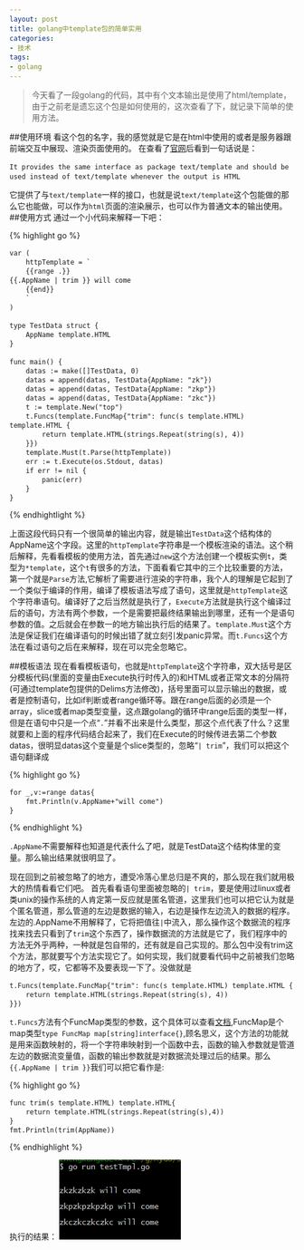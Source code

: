 ```yaml
---
layout: post
title: golang中template包的简单实用
categories:
- 技术
tags:
- golang 
---
```

>今天看了一段golang的代码，其中有个文本输出是使用了html/template，由于之前老是遗忘这个包是如何使用的，这次查看了下，就记录下简单的使用方法。

##使用环境
看这个包的名字，我的感觉就是它是在html中使用的或者是服务器跟前端交互中展现、渲染页面使用的。
在查看了[官网](http://golang.org/pkg/html/template/)后看到一句话说是：

`It provides the same interface as package text/template and should be used instead of text/template whenever the output is HTML`

它提供了与`text/template`一样的接口，也就是说`text/template`这个包能做的那么它也能做，可以作为`html`页面的渲染展示，也可以作为普通文本的输出使用。
##使用方式
通过一个小代码来解释一下吧：

{% highlight go %}
	
	var (
		httpTemplate = `
		{{range .}}
	{{.AppName | trim }} will come
		{{end}}
		`
	)
	
	type TestData struct {
		AppName template.HTML
	}
	
	func main() {
		datas := make([]TestData, 0)
		datas = append(datas, TestData{AppName: "zk"})
		datas = append(datas, TestData{AppName: "zkp"})
		datas = append(datas, TestData{AppName: "zkc"})
		t := template.New("top")
		t.Funcs(template.FuncMap{"trim": func(s template.HTML) template.HTML {
			return template.HTML(strings.Repeat(string(s), 4))
		}})
		template.Must(t.Parse(httpTemplate))
		err := t.Execute(os.Stdout, datas)
		if err != nil {
			panic(err)
		}
	}

{% endhightlight %}

上面这段代码只有一个很简单的输出内容，就是输出`TestData`这个结构体的AppName这个字段。这里的`httpTemplate`字符串是一个模板渲染的语法。这个稍后解释，先看看模板的使用方法，首先通过`new`这个方法创建一个模板实例`t`，类型为`*template`，这个`t`有很多的方法，下面看看它其中的三个比较重要的方法，第一个就是`Parse`方法,它解析了需要进行渲染的字符串，我个人的理解是它起到了一个类似于编译的作用，编译了模板语法写成了语句，这里就是`httpTemplate`这个字符串语句。编译好了之后当然就是执行了，`Execute`方法就是执行这个编译过后的语句，方法有两个参数，一个是需要把最终结果输出到哪里，还有一个是语句参数的值。之后就会在参数一的地方输出执行后的结果了。`template.Must`这个方法是保证我们在编译语句的时候出错了就立刻引发panic异常。而`t.Funcs`这个方法在看过语句之后在来解释，现在可以完全忽略它。

##模板语法
现在看看模板语句，也就是`httpTemplate`这个字符串，双大括号是区分模板代码(里面的变量由Execute执行时传入的)和HTML或者正常文本的分隔符(可通过template包提供的Delims方法修改)，括号里面可以显示输出的数据，或者是控制语句，比如if判断或者range循环等。跟在range后面的必须是一个array，slice或者map类型变量，这点跟golang的循环中range后面的类型一样，但是在语句中只是一个点“`.`”并看不出来是什么类型，那这个点代表了什么？这里就要和上面的程序代码结合起来了，我们在Execute的时候传进去第二个参数datas，很明显datas这个变量是个slice类型的，忽略“`| trim`”，我们可以把这个语句翻译成

{% highlight go %}

	for _,v:=range datas{
		fmt.Println(v.AppName+"will come")	
	}

{% endhighlight %}

`.AppName`不需要解释也知道是代表什么了吧，就是TestData这个结构体里的变量。那么输出结果就很明显了。

现在回到之前被忽略了的地方，遭受冷落心里总归是不爽的，那么现在我们就用极大的热情看看它们吧。
首先看看语句里面被忽略的`| trim`，要是使用过linux或者类unix的操作系统的人肯定第一反应就是匿名管道，这里我们也可以把它认为就是个匿名管道，那么管道的左边是数据的输入，右边是操作左边流入的数据的程序。左边的.AppName不用解释了，它将把值往`|`中流入，那么操作这个数据流的程序找来找去只看到了`trim`这个东西了，操作数据流的方法就是它了，我们程序中的方法无外乎两种，一种就是包自带的，还有就是自己实现的。那么包中没有trim这个方法，那就要写个方法实现它了。如何实现，我们就要看代码中之前被我们忽略的地方了，哎，它都等不及要表现一下了。没做就是
	
	t.Funcs(template.FuncMap{"trim": func(s template.HTML) template.HTML {
        return template.HTML(strings.Repeat(string(s), 4))
    }})

`t.Funcs`方法有个FuncMap类型的参数，这个具体可以查看[文档](http://golang.org/pkg/text/template/#Template.Funcs),FuncMap是个map类型`type FuncMap map[string]interface{}`,顾名思义，这个方法的功能就是用来函数映射的，将一个字符串映射到一个函数中去，函数的输入参数就是管道左边的数据流变量值，函数的输出参数就是对数据流处理过后的结果。那么`{{.AppName | trim }}`我们可以把它看作是:

{% highlight go %}

	func trim(s template.HTML) template.HTML{
		return template.HTML(strings.Repeat(string(s),4))
	}
	fmt.Println(trim(AppName))
{% endhighlight %}

执行的结果：
![执行结果](/image/20141027.PNG)